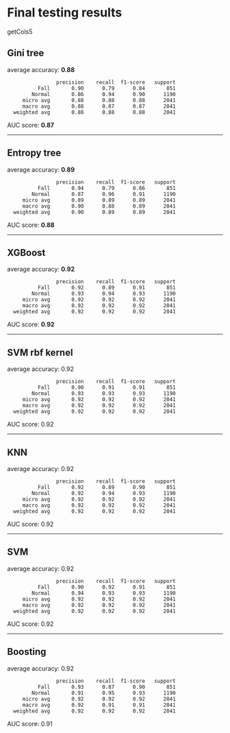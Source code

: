 # Final testing results

getCols5

## Gini tree

average accuracy:  **0.88**

                    precision    recall  f1-score   support
              Fall       0.90      0.79      0.84       851
            Normal       0.86      0.94      0.90      1190
         micro avg       0.88      0.88      0.88      2041
         macro avg       0.88      0.87      0.87      2041
      weighted avg       0.88      0.88      0.88      2041

AUC score: **0.87**

---

## Entropy tree

average accuracy:  **0.89**

                    precision    recall  f1-score   support
              Fall       0.94      0.79      0.86       851
            Normal       0.87      0.96      0.91      1190
         micro avg       0.89      0.89      0.89      2041
         macro avg       0.90      0.88      0.89      2041
      weighted avg       0.90      0.89      0.89      2041

AUC score:  **0.88**

---

## XGBoost

average accuracy:  **0.92**

                    precision    recall  f1-score   support
              Fall       0.92      0.89      0.91       851
            Normal       0.93      0.94      0.93      1190
         micro avg       0.92      0.92      0.92      2041
         macro avg       0.92      0.92      0.92      2041
      weighted avg       0.92      0.92      0.92      2041

AUC score:  **0.92**

---

## SVM rbf kernel

average accuracy:  0.92

                    precision    recall  f1-score   support
              Fall       0.90      0.91      0.91       851
            Normal       0.93      0.93      0.93      1190
         micro avg       0.92      0.92      0.92      2041
         macro avg       0.92      0.92      0.92      2041
      weighted avg       0.92      0.92      0.92      2041

AUC score:  0.92

---

## KNN

average accuracy:  0.92

                    precision    recall  f1-score   support
              Fall       0.92      0.89      0.90       851
            Normal       0.92      0.94      0.93      1190
         micro avg       0.92      0.92      0.92      2041
         macro avg       0.92      0.92      0.92      2041
      weighted avg       0.92      0.92      0.92      2041

AUC score:  0.92

---

## SVM

average accuracy:  0.92

                    precision    recall  f1-score   support
              Fall       0.90      0.92      0.91       851
            Normal       0.94      0.93      0.93      1190
         micro avg       0.92      0.92      0.92      2041
         macro avg       0.92      0.92      0.92      2041
      weighted avg       0.92      0.92      0.92      2041

AUC score:  0.92

---

## Boosting

average accuracy:  0.92

                    precision    recall  f1-score   support
              Fall       0.93      0.87      0.90       851
            Normal       0.91      0.95      0.93      1190
         micro avg       0.92      0.92      0.92      2041
         macro avg       0.92      0.91      0.91      2041
      weighted avg       0.92      0.92      0.92      2041

AUC score:  0.91